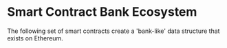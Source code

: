 # Smart Contract Bank Ecosystem
The following set of smart contracts create a 'bank-like' data structure that exists on Ethereum.